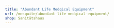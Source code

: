 ```yaml
---
title: "Abundant Life Medqical Equipment"
url: /mesquite/abundant-life-medqical-equipment/
shop: Sanitätshaus
---
```

